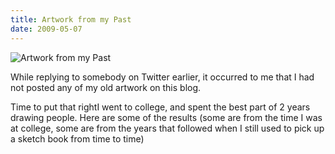```yaml
---
title: Artwork from my Past
date: 2009-05-07
---
```


![Artwork from my Past](https://source.unsplash.com/4v9Kk01mEbY/1600x900)

While replying to somebody on Twitter earlier, it occurred to me that I had not posted any of my old artwork on this blog.

Time to put that rightI went to college, and spent the best part of 2 years drawing people. Here are some of the results (some are from the time I was at college, some are from the years that followed when I still used to pick up a sketch book from time to time)